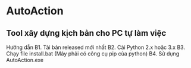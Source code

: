 # AutoAction
Tool xây dựng kịch bản cho PC tự làm việc
----
Hướng dẫn
B1. Tải bản released mới nhất
B2. Cài Python 2.x hoặc 3.x
B3. Chạy file install.bat (Máy phải có công cụ pip của python)
B4. Sử dụng AutoAction.exe
